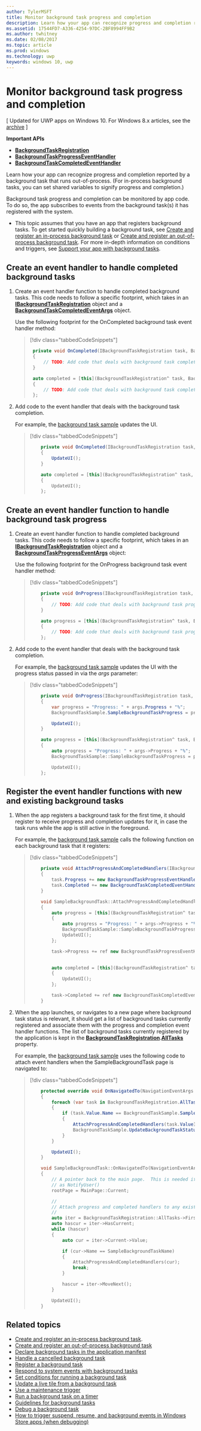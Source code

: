 ---author: TylerMSFTtitle: Monitor background task progress and completiondescription: Learn how your app can recognize progress and completion reported by a background task.ms.assetid: 17544FD7-A336-4254-97DC-2BF8994FF9B2ms.author: twhitneyms.date: 02/08/2017ms.topic: articlems.prod: windowsms.technology: uwpkeywords: windows 10, uwp---# Monitor background task progress and completion\[ Updated for UWP apps on Windows 10. For Windows 8.x articles, see the [archive](http://go.microsoft.com/fwlink/p/?linkid=619132) \]**Important APIs**-   [**BackgroundTaskRegistration**](https://msdn.microsoft.com/library/windows/apps/br224786)-   [**BackgroundTaskProgressEventHandler**](https://msdn.microsoft.com/library/windows/apps/br224785)-   [**BackgroundTaskCompletedEventHandler**](https://msdn.microsoft.com/library/windows/apps/br224781)Learn how your app can recognize progress and completion reported by a background task that runs out-of-process. (For in-process background tasks, you can set shared variables to signify progress and completion.) Background task progress and completion can be monitored by app code. To do so, the app subscribes to events from the background task(s) it has registered with the system.-   This topic assumes that you have an app that registers background tasks. To get started quickly building a background task, see [Create and register an in-process background task](create-and-register-an-inproc-background-task.md) or [Create and register an out-of-process background task](create-and-register-a-background-task.md). For more in-depth information on conditions and triggers, see [Support your app with background tasks](support-your-app-with-background-tasks.md).## Create an event handler to handle completed background tasks1.  Create an event handler function to handle completed background tasks. This code needs to follow a specific footprint, which takes in an [**IBackgroundTaskRegistration**](https://msdn.microsoft.com/library/windows/apps/br224803) object and a [**BackgroundTaskCompletedEventArgs**](https://msdn.microsoft.com/library/windows/apps/br224778) object.    Use the following footprint for the OnCompleted background task event handler method:    > [!div class="tabbedCodeSnippets"]    > ```cs    >  private void OnCompleted(IBackgroundTaskRegistration task, BackgroundTaskCompletedEventArgs args)    >  {    >      // TODO: Add code that deals with background task completion.    >  }    > ```    > ```cpp    >  auto completed = [this](BackgroundTaskRegistration^ task, BackgroundTaskCompletedEventArgs^ args)    >  {    >      // TODO: Add code that deals with background task completion.    >  };    > ```2.  Add code to the event handler that deals with the background task completion.    For example, the [background task sample](http://go.microsoft.com/fwlink/p/?LinkId=618666) updates the UI.    > [!div class="tabbedCodeSnippets"]    > ```cs    >     private void OnCompleted(IBackgroundTaskRegistration task, BackgroundTaskCompletedEventArgs args)    >     {    >         UpdateUI();    >     }    > ```    > ```cpp    >     auto completed = [this](BackgroundTaskRegistration^ task, BackgroundTaskCompletedEventArgs^ args)    >     {        >         UpdateUI();    >     };    > ```## Create an event handler function to handle background task progress1.  Create an event handler function to handle completed background tasks. This code needs to follow a specific footprint, which takes in an [**IBackgroundTaskRegistration**](https://msdn.microsoft.com/library/windows/apps/br224803) object and a [**BackgroundTaskProgressEventArgs**](https://msdn.microsoft.com/library/windows/apps/br224782) object:    Use the following footprint for the OnProgress background task event handler method:    > [!div class="tabbedCodeSnippets"]    > ```cs    >     private void OnProgress(IBackgroundTaskRegistration task, BackgroundTaskProgressEventArgs args)    >     {    >         // TODO: Add code that deals with background task progress.    >     }    > ```    > ```cpp    >     auto progress = [this](BackgroundTaskRegistration^ task, BackgroundTaskProgressEventArgs^ args)    >     {    >         // TODO: Add code that deals with background task progress.    >     };    > ```2.  Add code to the event handler that deals with the background task completion.    For example, the [background task sample](http://go.microsoft.com/fwlink/p/?LinkId=618666) updates the UI with the progress status passed in via the *args* parameter:    > [!div class="tabbedCodeSnippets"]    > ```cs    >     private void OnProgress(IBackgroundTaskRegistration task, BackgroundTaskProgressEventArgs args)    >     {    >         var progress = "Progress: " + args.Progress + "%";    >         BackgroundTaskSample.SampleBackgroundTaskProgress = progress;    >    >         UpdateUI();    >     }    > ```    > ```cpp    >     auto progress = [this](BackgroundTaskRegistration^ task, BackgroundTaskProgressEventArgs^ args)    >     {    >         auto progress = "Progress: " + args->Progress + "%";    >         BackgroundTaskSample::SampleBackgroundTaskProgress = progress;    >    >         UpdateUI();    >     };    > ```## Register the event handler functions with new and existing background tasks1.  When the app registers a background task for the first time, it should register to receive progress and completion updates for it, in case the task runs while the app is still active in the foreground.    For example, the [background task sample](http://go.microsoft.com/fwlink/p/?LinkId=618666) calls the following function on each background task that it registers:    > [!div class="tabbedCodeSnippets"]    > ```cs    >     private void AttachProgressAndCompletedHandlers(IBackgroundTaskRegistration task)    >     {    >         task.Progress += new BackgroundTaskProgressEventHandler(OnProgress);    >         task.Completed += new BackgroundTaskCompletedEventHandler(OnCompleted);    >     }    > ```    > ```cpp    >     void SampleBackgroundTask::AttachProgressAndCompletedHandlers(IBackgroundTaskRegistration^ task)    >     {    >         auto progress = [this](BackgroundTaskRegistration^ task, BackgroundTaskProgressEventArgs^ args)    >         {    >             auto progress = "Progress: " + args->Progress + "%";    >             BackgroundTaskSample::SampleBackgroundTaskProgress = progress;    >             UpdateUI();    >         };    >    >         task->Progress += ref new BackgroundTaskProgressEventHandler(progress);    >             >    >         auto completed = [this](BackgroundTaskRegistration^ task, BackgroundTaskCompletedEventArgs^ args)    >         {    >             UpdateUI();    >         };    >    >         task->Completed += ref new BackgroundTaskCompletedEventHandler(completed);    >     }    > ```2.  When the app launches, or navigates to a new page where background task status is relevant, it should get a list of background tasks currently registered and associate them with the progress and completion event handler functions. The list of background tasks currently registered by the application is kept in the [**BackgroundTaskRegistration**](https://msdn.microsoft.com/library/windows/apps/br224786).[**AllTasks**](https://msdn.microsoft.com/library/windows/apps/br224787) property.    For example, the [background task sample](http://go.microsoft.com/fwlink/p/?LinkId=618666) uses the following code to attach event handlers when the SampleBackgroundTask page is navigated to:    > [!div class="tabbedCodeSnippets"]    > ```cs    >     protected override void OnNavigatedTo(NavigationEventArgs e)    >     {    >         foreach (var task in BackgroundTaskRegistration.AllTasks)    >         {    >             if (task.Value.Name == BackgroundTaskSample.SampleBackgroundTaskName)    >             {    >                 AttachProgressAndCompletedHandlers(task.Value);    >                 BackgroundTaskSample.UpdateBackgroundTaskStatus(BackgroundTaskSample.SampleBackgroundTaskName, true);    >             }    >         }    >    >         UpdateUI();    >     }    > ```    > ```cpp    >     void SampleBackgroundTask::OnNavigatedTo(NavigationEventArgs^ e)    >     {    >         // A pointer back to the main page.  This is needed if you want to call methods in MainPage such    >         // as NotifyUser()    >         rootPage = MainPage::Current;    >    >         //    >         // Attach progress and completed handlers to any existing tasks.    >         //    >         auto iter = BackgroundTaskRegistration::AllTasks->First();    >         auto hascur = iter->HasCurrent;    >         while (hascur)    >         {    >             auto cur = iter->Current->Value;    >    >             if (cur->Name == SampleBackgroundTaskName)    >             {    >                 AttachProgressAndCompletedHandlers(cur);    >                 break;    >             }    >    >             hascur = iter->MoveNext();    >         }    >    >         UpdateUI();    >     }    > ```## Related topics* [Create and register an in-process background task](create-and-register-an-inproc-background-task.md).* [Create and register an out-of-process background task](create-and-register-a-background-task.md)* [Declare background tasks in the application manifest](declare-background-tasks-in-the-application-manifest.md)* [Handle a cancelled background task](handle-a-cancelled-background-task.md)* [Register a background task](register-a-background-task.md)* [Respond to system events with background tasks](respond-to-system-events-with-background-tasks.md)* [Set conditions for running a background task](set-conditions-for-running-a-background-task.md)* [Update a live tile from a background task](update-a-live-tile-from-a-background-task.md)* [Use a maintenance trigger](use-a-maintenance-trigger.md)* [Run a background task on a timer](run-a-background-task-on-a-timer-.md)* [Guidelines for background tasks](guidelines-for-background-tasks.md)* [Debug a background task](debug-a-background-task.md)* [How to trigger suspend, resume, and background events in Windows Store apps (when debugging)](http://go.microsoft.com/fwlink/p/?linkid=254345)